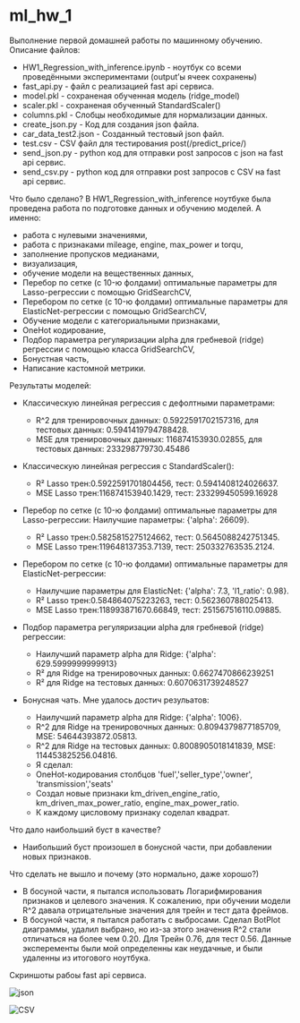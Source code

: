 # ml_hw_1
Выполнение первой домашней работы по машинному обучению.
Описание файлов:
  * HW1_Regression_with_inference.ipynb - ноутбук со всеми проведёнными экспериментами (output’ы ячеек сохранены)
  * fast_api.py - файл с реализацией fast api сервиса.
  * model.pkl - сохраненая обученная модель (ridge_model)
  * scaler.pkl - сохраненая обученный StandardScaler()
  * columns.pkl - Слобцы необходимые для нормализации данных.
  * create_json.py - Код для создания json файла.
  * car_data_test2.json - Созданный тестовый json файл.
  * test.csv - CSV файл для тестирования post(/predict_price/)
  * send_json.py - python код для отправки post запросов с json на fast api сервис.
  * send_csv.py - python код для отправки post запросов с CSV на fast api сервис.

Что было сделано?
В HW1_Regression_with_inference ноутбуке была проведена работа по подготовке данных и обучению моделей. 
А именно:
  * работа с нулевыми значениями, 
  * работа с признаками mileage, engine, max_power и torqu, 
  * заполнение пропусков медианами, 
  * визуализация, 
  * обучение модели на вещественных данных, 
  * Перебор по сетке (c 10-ю фолдами) оптимальные параметры для Lasso-регрессии с помощью GridSearchCV, 
  * Перебором по сетке (c 10-ю фолдами) оптимальные параметры для ElasticNet-регрессии с помощью GridSearchCV,
  * Обучение модели с категориальными признаками,
  * OneHot кодирование,
  * Подбор параметра регуляризации alpha для гребневой (ridge) регрессии с помощью класса GridSearchCV,
  * Бонустная часть,
  * Написание кастомной метрики.

Результаты моделей: 
* Классическую линейная регрессия с дефолтными параметрами: 
  * R^2 для тренировочных данных: 0.5922591702157316, для тестовых данных: 0.5941419794788428.
  * MSE для тренировочных данных: 116874153930.02855, для тестовых данных: 233298779730.45486

* Классическую линейная регрессия с StandardScaler(): 
  * R² Lasso трен:0.5922591701804456, тест: 0.5941408124026637.
  * MSE Lasso трен:116874153940.1429, тест: 233299450599.16928

* Перебор по сетке (c 10-ю фолдами) оптимальные параметры для Lasso-регрессии: Наилучшие параметры: {'alpha': 26609}.
  * R² Lasso трен:0.5825815275124662, тест: 0.5645088242751345.
  * MSE Lasso трен:119648137353.7139, тест: 250332763535.2124.

* Перебором по сетке (c 10-ю фолдами) оптимальные параметры для ElasticNet-регрессии:
  * Наилучшие параметры для ElasticNet: {'alpha': 7.3, 'l1_ratio': 0.98}.
  * R² Lasso трен:0.584864075223263, тест: 0.562360788025413.
  * MSE Lasso трен:118993871670.66849, тест: 251567516110.09885.

* Подбор параметра регуляризации alpha для гребневой (ridge) регрессии:
  * Наилучший параметр alpha для Ridge: {'alpha': 629.5999999999913}
  * R² для Ridge на тренировочных данных: 0.6627470866239251
  * R² для Ridge на тестовых данных: 0.6070631739248527

* Бонусная чать. Мне удалось достич резульатов:
  * Наилучший параметр alpha для Ridge: {'alpha': 1006}.
  * R^2 для Ridge на тренировочных данных: 0.8094379877185709, MSE: 54644393872.05813.
  * R^2 для Ridge на тестовых данных: 0.8008905018141839, MSE: 114453825256.04816.
  * Я сделал:
  * OneHot-кодирования столбцов 'fuel','seller_type','owner', 'transmission','seats'
  * Создал новые признаки km_driven_engine_ratio, km_driven_max_power_ratio, engine_max_power_ratio.
  * К каждому цисловому признаку соделал квадрат. 

 Что дало наибольший буст в качестве?
  * Наибольший буст произошел в бонусной части, при добавлении новых признаков. 

 Что сделать не вышло и почему (это нормально, даже хорошо?)
  * В босуной части, я пытался использовать Логарифмирования признаков и целевого значения. К сожалению, при обучении модели R^2 давала отрицательные значения для трейн и тест дата фреймов.
  * В босуной части, я пытался работать с выбросами. Сделал BotPlot диаграммы, удалил выбрано, но из-за этого значения R^2 стали отличаться на более чем 0.20. Для Трейн 0.76, для тест 0.56. Данные эксперементы были мой определенны как неудачные, и были удаленны из итогового ноутбука.

Скриншоты рабоы fast api сервиса.

![json](https://github.com/IshamUf/ml_hw_1/assets/147190882/122e6825-6626-450b-9827-73d7822c1022)

![CSV](https://github.com/IshamUf/ml_hw_1/assets/147190882/fa82d4c4-799a-48fd-a5ce-67603a7ffa63)


